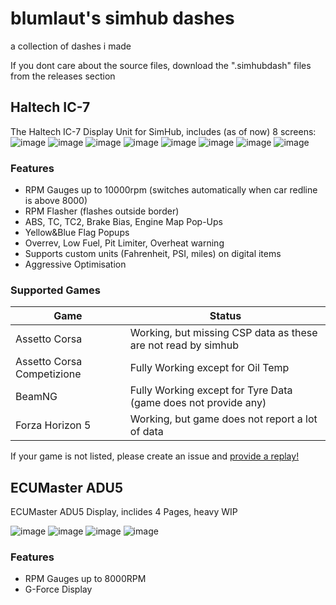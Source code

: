 # blumlaut's simhub dashes
a collection of dashes i made

If you dont care about the source files, download the ".simhubdash" files from the releases section


## Haltech IC-7

The Haltech IC-7 Display Unit for SimHub, includes (as of now) 8 screens:
![image](https://github.com/Blumlaut/simhub-dashes/assets/13604413/3e730fba-7159-4db0-b09c-bbc0959a4b06)
![image](https://github.com/Blumlaut/simhub-dashes/assets/13604413/d8d494b4-bc1c-4374-97bd-4e0052e57cf0)
![image](https://github.com/Blumlaut/simhub-dashes/assets/13604413/33b3f2c6-ce5a-4a1f-949b-962efd3b4afb)
![image](https://github.com/Blumlaut/simhub-dashes/assets/13604413/fe3e2756-d3f9-4f1d-b427-84e50a134884)
![image](https://github.com/Blumlaut/simhub-dashes/assets/13604413/7f49ac6f-f84e-4598-929f-ec5cca748673)
![image](https://github.com/Blumlaut/simhub-dashes/assets/13604413/27843138-aefb-4627-873c-47d1b8e0e413)
![image](https://github.com/Blumlaut/simhub-dashes/assets/13604413/c8cb1bb9-38c6-4180-b32b-79593b128c23)
![image](https://github.com/Blumlaut/simhub-dashes/assets/13604413/eb207f7d-80d0-4d15-8a3e-c865b4828b6a)

### Features
- RPM Gauges up to 10000rpm (switches automatically when car redline is above 8000)
- RPM Flasher (flashes outside border)
- ABS, TC, TC2, Brake Bias, Engine Map Pop-Ups
- Yellow&Blue Flag Popups
- Overrev, Low Fuel, Pit Limiter, Overheat warning
- Supports custom units (Fahrenheit, PSI, miles) on digital items
- Aggressive Optimisation

### Supported Games
| Game | Status |
| --- | --- |
| Assetto Corsa | Working, but missing CSP data as these are not read by simhub |
| Assetto Corsa Competizione | Fully Working except for Oil Temp |
| BeamNG | Fully Working except for Tyre Data (game does not provide any) |
| Forza Horizon 5 | Working, but game does not report a lot of data |

If your game is not listed, please create an issue and [provide a replay!](https://github.com/Blumlaut/simhub-dashes/issues/new)

## ECUMaster ADU5

ECUMaster ADU5 Display, inclides 4 Pages, heavy WIP

![image](https://github.com/Blumlaut/simhub-dashes/assets/13604413/0c0a6ef2-47c8-4db8-a104-da6b9fa6bccf)
![image](https://github.com/Blumlaut/simhub-dashes/assets/13604413/28f4c100-741b-46eb-8d5a-0fcb3c1f43b0)
![image](https://github.com/Blumlaut/simhub-dashes/assets/13604413/ae79300e-6aba-4e42-b425-f7114906c067)
![image](https://github.com/Blumlaut/simhub-dashes/assets/13604413/2597a8a6-ebc5-4877-9937-e03b27a6bf03)

### Features
- RPM Gauges up to 8000RPM
- G-Force Display

